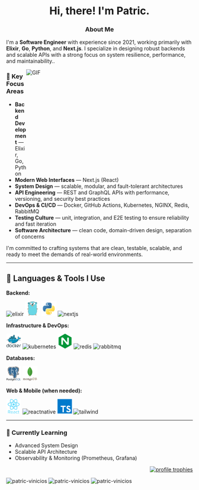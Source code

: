 <div align="center">
  <h1>Hi, there! I'm Patric.</h1>
</div>

<h3 align="center">About Me</h3>

<p>
  I'm a <strong>Software Engineer</strong> with experience since 2021, working primarily with <strong>Elixir</strong>, <strong>Go</strong>, <strong>Python</strong>, and <strong>Next.js</strong>.
  I specialize in designing robust backends and scalable APIs with a strong focus on system resilience, performance, and maintainability.</strong>.
</p>

<img align="right" height="270" width="450" alt="GIF" src="https://media0.giphy.com/media/6Nm4HEzQVtEis/giphy.gif?cid=790b76110fdb244e1f961acd919f0a6e49fe20b06daf0216&rid=giphy.gif&ct=g" />

### 🔧 Key Focus Areas

- **Backend Development** — Elixir, Go, Python  
- **Modern Web Interfaces** — Next.js (React)  
- **System Design** — scalable, modular, and fault-tolerant architectures  
- **API Engineering** — REST and GraphQL APIs with performance, versioning, and security best practices  
- **DevOps & CI/CD** — Docker, GitHub Actions, Kubernetes, NGINX, Redis, RabbitMQ  
- **Testing Culture** — unit, integration, and E2E testing to ensure reliability and fast iteration  
- **Software Architecture** — clean code, domain-driven design, separation of concerns


<p>I'm committed to crafting systems that are clean, testable, scalable, and ready to meet the demands of real-world environments.</p>

---

## 🧰 Languages & Tools I Use

**Backend:**  
<div class="flex">
  <img src="https://www.vectorlogo.zone/logos/elixir-lang/elixir-lang-icon.svg" alt="elixir" width="40"/>  
<img src="https://raw.githubusercontent.com/devicons/devicon/master/icons/go/go-original.svg" alt="go" width="40"/>  
<img src="https://raw.githubusercontent.com/devicons/devicon/master/icons/python/python-original.svg" alt="python" width="40"/>  
<img src="https://cdn.worldvectorlogo.com/logos/nextjs-2.svg" alt="nextjs" width="40"/>
</div>

**Infrastructure & DevOps:**  
<div class="flex">
  <img src="https://raw.githubusercontent.com/devicons/devicon/master/icons/docker/docker-original-wordmark.svg" alt="docker" width="40"/>  
<img src="https://www.vectorlogo.zone/logos/kubernetes/kubernetes-icon.svg" alt="kubernetes" width="40"/>  
<img src="https://raw.githubusercontent.com/devicons/devicon/master/icons/nginx/nginx-original.svg" alt="nginx" width="40"/>  
<img src="https://www.vectorlogo.zone/logos/redis/redis-icon.svg" alt="redis" width="40"/>  
<img src="https://www.vectorlogo.zone/logos/rabbitmq/rabbitmq-icon.svg" alt="rabbitmq" width="40"/>
</div>

**Databases:**  
<div class="flex">
  <img src="https://raw.githubusercontent.com/devicons/devicon/master/icons/postgresql/postgresql-original-wordmark.svg" alt="postgresql" width="40"/>  
  <img src="https://raw.githubusercontent.com/devicons/devicon/master/icons/mongodb/mongodb-original-wordmark.svg" alt="mongodb" width="40"/>
</div>

**Web & Mobile (when needed):**  
<div class="flex">
  <img src="https://raw.githubusercontent.com/devicons/devicon/master/icons/react/react-original-wordmark.svg" alt="react" width="40"/>  
  <img src="https://reactnative.dev/img/header_logo.svg" alt="reactnative" width="40"/>  
  <img src="https://raw.githubusercontent.com/devicons/devicon/master/icons/typescript/typescript-original.svg" alt="typescript" width="40"/>  
  <img src="https://www.vectorlogo.zone/logos/tailwindcss/tailwindcss-icon.svg" alt="tailwind" width="40"/>
</div>

---

### 🧭 Currently Learning

- Advanced System Design
- Scalable API Architecture
- Observability & Monitoring (Prometheus, Grafana)

<p align="right">
  <a href="https://github.com/ryo-ma/github-profile-trophy">
    <img src="https://github-profile-trophy.vercel.app/?username=patric-vinicios&title=MultiLanguage,Commits,Repositories,Experience" alt="profile trophies" />
  </a>
</p>

<div align="left">
  <img src="https://github-readme-streak-stats.herokuapp.com/?user=patric-vinicios" alt="patric-vinicios" />
  <img src="https://github-readme-stats.vercel.app/api?username=patric-vinicios&show_icons=true&locale=en" alt="patric-vinicios" />
  <img src="https://github-readme-stats.vercel.app/api/top-langs?username=patric-vinicios&show_icons=true&locale=en&layout=compact" alt="patric-vinicios" />
</div>

